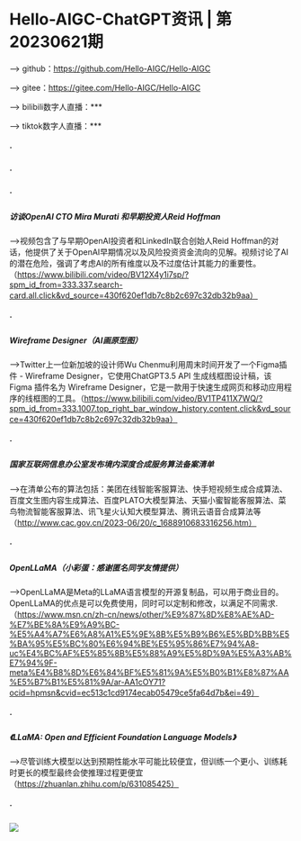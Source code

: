 #  Hello-AIGC-ChatGPT资讯 | 第20230621期
——> github：https://github.com/Hello-AIGC/Hello-AIGC

——> gitee：https://gitee.com/Hello-AIGC/Hello-AIGC

——> bilibili数字人直播：***

——> tiktok数字人直播：***
##### ·
##### ·
##### ·

##### 访谈OpenAI CTO Mira Murati 和早期投资人Reid Hoffman
——>视频包含了与早期OpenAI投资者和LinkedIn联合创始人Reid Hoffman的对话，他提供了关于OpenAI早期情况以及风险投资资金流向的见解。视频讨论了AI的潜在危险，强调了考虑AI的所有维度以及不过度估计其能力的重要性。（https://www.bilibili.com/video/BV12X4y1i7sp/?spm_id_from=333.337.search-card.all.click&vd_source=430f620ef1db7c8b2c697c32db32b9aa）
##### ·
##### Wireframe Designer（AI画原型图）
——>Twitter上一位新加坡的设计师Wu Chenmu利用周末时间开发了一个Figma插件 - Wireframe Designer，它使用ChatGPT3.5 API 生成线框图设计稿，该 Figma 插件名为 Wireframe Designer，它是一款用于快速生成网页和移动应用程序的线框图的工具。（https://www.bilibili.com/video/BV1TP411X7WQ/?spm_id_from=333.1007.top_right_bar_window_history.content.click&vd_source=430f620ef1db7c8b2c697c32db32b9aa）
##### ·
##### 国家互联网信息办公室发布境内深度合成服务算法备案清单
——>在清单公布的算法包括：美团在线智能客服算法、快手短视频生成合成算法、百度文生图内容生成算法、百度PLATO大模型算法、天猫小蜜智能客服算法、菜鸟物流智能客服算法、讯飞星火认知大模型算法、腾讯云语音合成算法等（http://www.cac.gov.cn/2023-06/20/c_1688910683316256.htm）
##### ·
##### OpenLLaMA（小彩蛋：感谢匿名同学友情提供）
——>OpenLLaMA是Meta的LLaMA语言模型的开源复制品，可以用于商业目的。OpenLLaMA的优点是可以免费使用，同时可以定制和修改，以满足不同需求.（https://www.msn.cn/zh-cn/news/other/%E9%87%8D%E8%AE%AD-%E7%BE%8A%E9%A9%BC-%E5%A4%A7%E6%A8%A1%E5%9E%8B%E5%B9%B6%E5%BD%BB%E5%BA%95%E5%BC%80%E6%94%BE%E5%95%86%E7%94%A8-uc%E4%BC%AF%E5%85%8B%E5%88%A9%E5%8D%9A%E5%A3%AB%E7%94%9F-meta%E4%B8%8D%E6%84%BF%E5%81%9A%E5%B0%B1%E8%87%AA%E5%B7%B1%E5%81%9A/ar-AA1cOY71?ocid=hpmsn&cvid=ec513c1cd9174ecab05479ce5fa64d7b&ei=49）
##### ·
##### 《LLaMA: Open and Efficient Foundation Language Models》
——>尽管训练大模型以达到预期性能水平可能比较便宜，但训练一个更小、训练耗时更长的模型最终会使推理过程更便宜（https://zhuanlan.zhihu.com/p/631085425）
##### ·
<p>
  <img src="https://foruda.gitee.com/images/1685410349936737076/524ad704_6522093.png"/>
</p>